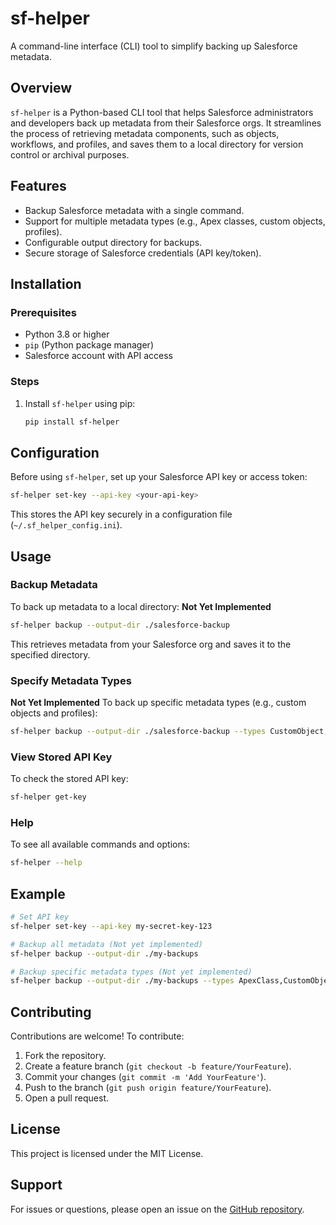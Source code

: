 # sf-helper

A command-line interface (CLI) tool to simplify backing up Salesforce metadata.

## Overview

`sf-helper` is a Python-based CLI tool that helps Salesforce administrators and developers back up metadata from their Salesforce orgs. It streamlines the process of retrieving metadata components, such as objects, workflows, and profiles, and saves them to a local directory for version control or archival purposes.

## Features

- Backup Salesforce metadata with a single command.
- Support for multiple metadata types (e.g., Apex classes, custom objects, profiles).
- Configurable output directory for backups.
- Secure storage of Salesforce credentials (API key/token).

## Installation

### Prerequisites
- Python 3.8 or higher
- `pip` (Python package manager)
- Salesforce account with API access

### Steps
1. Install `sf-helper` using pip:
   ```bash
   pip install sf-helper
   ```
## Configuration

Before using `sf-helper`, set up your Salesforce API key or access token:

```bash
sf-helper set-key --api-key <your-api-key>
```

This stores the API key securely in a configuration file (`~/.sf_helper_config.ini`).

## Usage

### Backup Metadata
To back up metadata to a local directory:
**Not Yet Implemented**
```bash
sf-helper backup --output-dir ./salesforce-backup
```

This retrieves metadata from your Salesforce org and saves it to the specified directory.

### Specify Metadata Types
**Not Yet Implemented**
To back up specific metadata types (e.g., custom objects and profiles):

```bash
sf-helper backup --output-dir ./salesforce-backup --types CustomObject,Profile
```

### View Stored API Key
To check the stored API key:

```bash
sf-helper get-key
```

### Help
To see all available commands and options:

```bash
sf-helper --help
```

## Example

```bash
# Set API key
sf-helper set-key --api-key my-secret-key-123

# Backup all metadata (Not yet implemented)
sf-helper backup --output-dir ./my-backups

# Backup specific metadata types (Not yet implemented)
sf-helper backup --output-dir ./my-backups --types ApexClass,CustomObject
```

## Contributing

Contributions are welcome! To contribute:
1. Fork the repository.
2. Create a feature branch (`git checkout -b feature/YourFeature`).
3. Commit your changes (`git commit -m 'Add YourFeature'`).
4. Push to the branch (`git push origin feature/YourFeature`).
5. Open a pull request.

## License

This project is licensed under the MIT License.

## Support

For issues or questions, please open an issue on the [GitHub repository](https://github.com/yourusername/sf-helper).